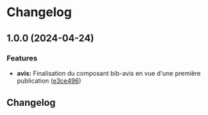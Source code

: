 # Changelog

## 1.0.0 (2024-04-24)


### Features

* **avis:** Finalisation du composant bib-avis en vue d'une première publication ([e3ce496](https://github.com/bibudem/system-design/commit/e3ce4963e8abe21d10d876e725a0e5975b8c7740))

## Changelog
